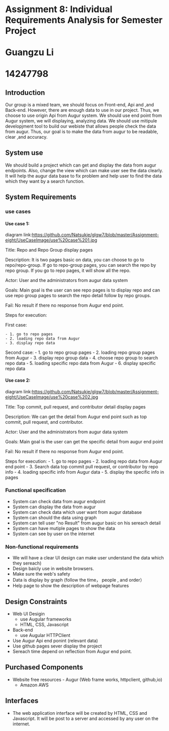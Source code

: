 # Assignment 8: Individual Requirements Analysis for Semester Project<br><br>Guangzu Li <br><br> 14247798

## Introduction

Our group is a mixed team, we should focus on Front-end, Api and ,and Back-end. However, there are enough data to use in our project. Thus, we choose to use origin Api from Augur system. We should use end point from Augur system, we will displaying, analyzing data. We should use mitipule developjment tool to build our webiste that allows people check the data from augur. Thus, our goal is to make the data from augur to be readable, clear ,and accuracy.

## System use

We should build a project which can get and display the data from augur endpoints. Also, change the view which can make user see the data clearly. It will help the augur data base to fix problem and help user to find the data which they want by a search function.

## System Requirements 

### use cases
####  Use case 1:

diagram link:https://github.com/Natsukie/glgw7/blob/master/Assignment-eight/UseCaseImage/use%20case%201.jpg

Title: Repo and Repo Group display pages

Description: It is two pages basic on data, you can choose to go to repo/repo-group. If go to repo-group pages, you can search the repo by repo group. If you go to repo pages, it will show all the repo.

Actor: User and the administrators from augur data system

Goals: Main goal is the user can see repo pages is to display repo and can use repo group pages to search the repo detail follow by repo groups.

Fail: No result if there no response from Augur end point.

Steps for execution:

 First case:
 
	- 1. go to repo pages
	- 2. loading repo data from Augur
	- 3. display repo data
Second case:
	- 1. go to repo group pages
	- 2. loading repo group pages from Augur
	- 3. display repo group data
	- 4. choose repo group to search repo data
	- 5. loading specific repo data from Augur
	- 6. display specific repo data


####  Use case 2:

diagram link:https://github.com/Natsukie/glgw7/blob/master/Assignment-eight/UseCaseImage/use%20case%202.jpg

Title: Top commit, pull request, and contributor detail display pages

Description: We can get the detail from Augur end point such as top commit, pull request, and contributor.

Actor: User and the administrators from augur data system

Goals: Main goal is the user can get the specific detail from augur end point

Fail: No result if there no response from Augur end point.

Steps for execution:
	- 1. go to repo pages
	- 2. loading repo data from Augur end point
	- 3. Search data top commit pull request, or contributor by repo info
	- 4. loading specific info from Augur data
	- 5. display the specific info in pages

### Functional specification
  - System can check data from augur endpoint
  - System can display the data from augur
  - System can check data which user want from augur database
  - System can should the data using graph
  - System can tell user "no Result" from augur basic on his sereach detail
  - System can have mutiple pages to show the data
  - System can see by user on the internet
  
### Non-functional requirements
  - We will have a clear UI design can make user understand the data which they sereach)
  - Design baicly use in website browsers.
  - Make sure the web's safety
  - Data is display by graph (follow the time， people , and order）
  - Help page to show the description of webpage features

## Design Constraints 
  
  - Web UI Desigin
    - use Augular frameworks
    - HTML, CSS, Javascript
  - Back-end
    - use Augular HTTPClient
  - Use Augur Api end ponint (relevant data)
  - Use github pages sever display the project
  - Sereach time depend on reflection from Augur end point.
  
## Purchased Components
  
  - Website free resources
		- Augur (Web frame works, httpclient, github,io)
	- Amazon AWS

## Interfaces

  -	The web application interface will be created by HTML, CSS and Javascript. It will be post to a server and accessed by any user on the internet.
